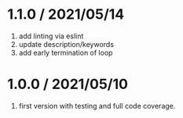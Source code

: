 1.1.0 / 2021/05/14
==================

1. add linting via eslint
2. update description/keywords
3. add early termination of loop


1.0.0 / 2021/05/10
==================

1. first version with testing and full code coverage.
